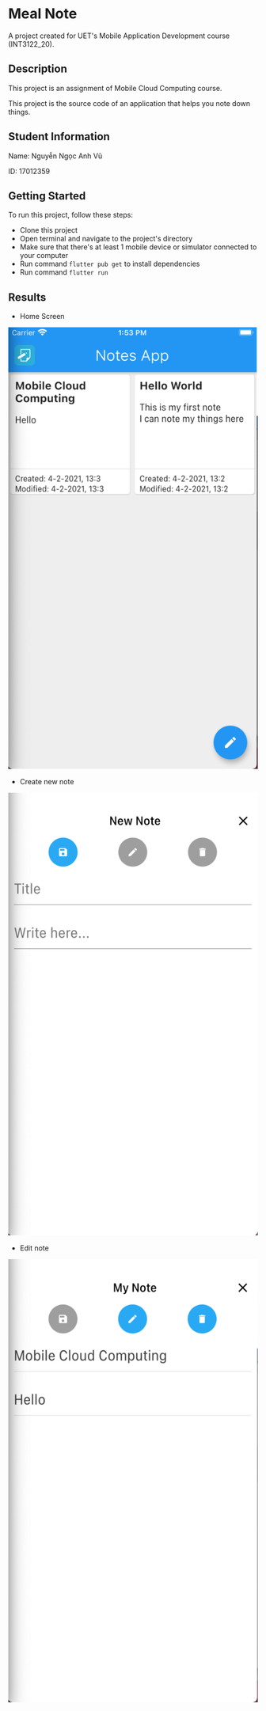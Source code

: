 # Meal Note

A project created for UET's Mobile Application Development course (INT3122_20).

## Description

This project is an assignment of Mobile Cloud Computing course.

This project is the source code of an application that helps you note down things.

## Student Information

Name: Nguyễn Ngọc Anh Vũ

ID: 17012359

## Getting Started

To run this project, follow these steps:

- Clone this project
- Open terminal and navigate to the project's directory
- Make sure that there's at least 1 mobile device or simulator connected to your computer
- Run command `flutter pub get` to install dependencies
- Run command `flutter run`

## Results

- Home Screen

![alt Home Screen](./screenshots/home_screen.png)

- Create new note

![alt New Note](./screenshots/new_note.png)

- Edit note

![alt New Note](./screenshots/edit_note.png)
